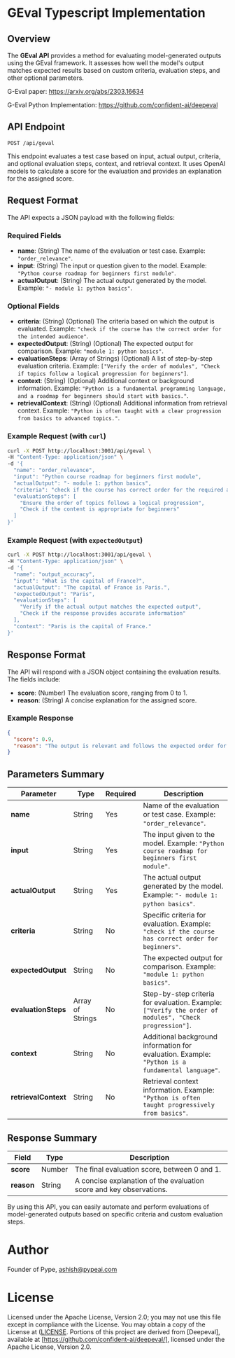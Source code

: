 
# GEval Typescript Implementation

## Overview

The **GEval API** provides a method for evaluating model-generated outputs using the GEval framework. It assesses how well the model's output matches expected results based on custom criteria, evaluation steps, and other optional parameters.

G-Eval paper: https://arxiv.org/abs/2303.16634

G-Eval Python Implementation: https://github.com/confident-ai/deepeval

## API Endpoint

`POST /api/geval`

This endpoint evaluates a test case based on input, actual output, criteria, and optional evaluation steps, context, and retrieval context. It uses OpenAI models to calculate a score for the evaluation and provides an explanation for the assigned score.

## Request Format

The API expects a JSON payload with the following fields:

### Required Fields

- **name**: (String) The name of the evaluation or test case. Example: `"order_relevance"`.
- **input**: (String) The input or question given to the model. Example: `"Python course roadmap for beginners first module"`.
- **actualOutput**: (String) The actual output generated by the model. Example: `"- module 1: python basics"`.

### Optional Fields

- **criteria**: (String) (Optional) The criteria based on which the output is evaluated. Example: `"check if the course has the correct order for the intended audience"`.
- **expectedOutput**: (String) (Optional) The expected output for comparison. Example: `"module 1: python basics"`.
- **evaluationSteps**: (Array of Strings) (Optional) A list of step-by-step evaluation criteria. Example: `["Verify the order of modules", "Check if topics follow a logical progression for beginners"]`.
- **context**: (String) (Optional) Additional context or background information. Example: `"Python is a fundamental programming language, and a roadmap for beginners should start with basics."`.
- **retrievalContext**: (String) (Optional) Additional information from retrieval context. Example: `"Python is often taught with a clear progression from basics to advanced topics."`.

### Example Request (with `curl`)

```bash
curl -X POST http://localhost:3001/api/geval \
-H "Content-Type: application/json" \
-d '{
  "name": "order_relevance",
  "input": "Python course roadmap for beginners first module",
  "actualOutput": "- module 1: python basics",
  "criteria": "check if the course has correct order for the required audience",
  "evaluationSteps": [
    "Ensure the order of topics follows a logical progression",
    "Check if the content is appropriate for beginners"
  ]
}'
```

### Example Request (with `expectedOutput`)

```bash
curl -X POST http://localhost:3001/api/geval \
-H "Content-Type: application/json" \
-d '{
  "name": "output_accuracy",
  "input": "What is the capital of France?",
  "actualOutput": "The capital of France is Paris.",
  "expectedOutput": "Paris",
  "evaluationSteps": [
    "Verify if the actual output matches the expected output",
    "Check if the response provides accurate information"
  ],
  "context": "Paris is the capital of France."
}'
```

## Response Format

The API will respond with a JSON object containing the evaluation results. The fields include:

- **score**: (Number) The evaluation score, ranging from 0 to 1.
- **reason**: (String) A concise explanation for the assigned score.

### Example Response

```json
{
  "score": 0.9,
  "reason": "The output is relevant and follows the expected order for beginners."
}
```

## Parameters Summary

| **Parameter**         | **Type**          | **Required** | **Description**                                                                                  |
|-----------------------|-------------------|--------------|--------------------------------------------------------------------------------------------------|
| **name**              | String            | Yes          | Name of the evaluation or test case. Example: `"order_relevance"`.                               |
| **input**             | String            | Yes          | The input given to the model. Example: `"Python course roadmap for beginners first module"`.      |
| **actualOutput**       | String            | Yes          | The actual output generated by the model. Example: `"- module 1: python basics"`.                 |
| **criteria**          | String            | No           | Specific criteria for evaluation. Example: `"check if the course has correct order for beginners"`.|
| **expectedOutput**    | String            | No           | The expected output for comparison. Example: `"module 1: python basics"`.                         |
| **evaluationSteps**   | Array of Strings  | No           | Step-by-step criteria for evaluation. Example: `["Verify the order of modules", "Check progression"]`.|
| **context**           | String            | No           | Additional background information for evaluation. Example: `"Python is a fundamental language"`.  |
| **retrievalContext**  | String            | No           | Retrieval context information. Example: `"Python is often taught progressively from basics"`.     |

## Response Summary

| **Field**  | **Type** | **Description**                                                        |
|------------|----------|------------------------------------------------------------------------|
| **score**  | Number   | The final evaluation score, between 0 and 1.                            |
| **reason** | String   | A concise explanation of the evaluation score and key observations.     |

By using this API, you can easily automate and perform evaluations of model-generated outputs based on specific criteria and custom evaluation steps.

# Author

Founder of Pype, ashish@pypeai.com

# License

Licensed under the Apache License, Version 2.0; you may not use this file except in compliance with the License. You may obtain a copy of the License at ([LICENSE](http://www.apache.org/licenses/LICENSE-2.0).
Portions of this project are derived from [Deepeval], available at [https://github.com/confident-ai/deepeval/], licensed under the Apache License, Version 2.0.


